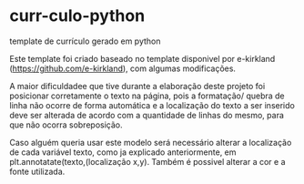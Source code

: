 # curr-culo-python
template de currículo gerado em python

Este template foi criado baseado no template disponivel por e-kirkland (https://github.com/e-kirkland), com algumas modificações.

A maior dificuldadee que tive durante a elaboração deste projeto foi posicionar corretamente o texto na página, pois a formatação/ quebra de linha não ocorre de forma automática e a localização do texto a ser inserido deve ser alterada de acordo com a quantidade de linhas do mesmo, para que não ocorra sobreposição.

Caso alguém queria usar este modelo será necessário alterar a localização de cada variável texto, como ja explicado anteriormente, em plt.annotatate(texto,(localização x,y). Também é possivel alterar a cor e a fonte utilizada.
